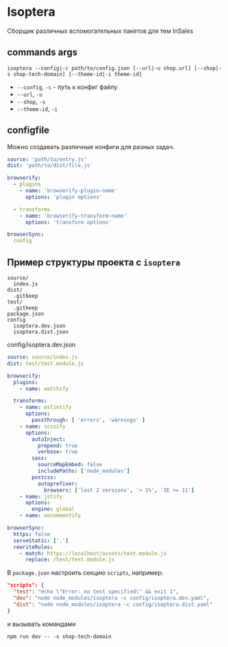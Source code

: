 # Isoptera

Сборщик различных вспомогательных пакетов для тем InSales

## commands args

`isoptera --config|-c path/to/config.json [--url|-u shop.url] [--shop|-s shop-tech-domain] [--theme-id|-i theme-id]`

* `--config`, `-c` - путь к конфиг файлу
* `--url`, `-u`
* `--shop`, `-s`
* `--theme-id`, `-i`

## configfile

Можно создавать различные конфиги для разных задач.

````yaml
source: 'path/to/entry.js'
dist: 'path/to/dist/file.js'

browserify:
  - plugins
    - name: 'browserify-plugin-name'
      options: 'plugin options'

  - transforms
    - name: 'browserify-transform-name'
      options: 'transform options'

browserSync:
  config
````

## Пример структуры проекта с `isoptera`

````
source/
  index.js
dist/
  .gitkeep
test/
  .gitkeep
package.json
config
  isoptera.dev.json
  isoptera.dist.json
````

config/isoptera.dev.json

````yaml
source: source/index.js
dist: test/test.module.js

browserify:
  plugins:
    - name: watchify

  transforms:
    - name: eslintify
      options:
        passthrough: [ 'errors', 'warnings' ]
    - name: scssify
      options:
        autoInject:
          prepend: true
          verbose: true
        sass:
          sourceMapEmbed: false
          includePaths: ['node_modules']
        postcss:
          autoprefixer:
            browsers: ['last 2 versions', '> 1%', 'IE >= 11']
    - name: jstify
      options:
        engine: global
    - name: nocommentify

browserSync:
  https: false
  serveStatic: ['.']
  rewriteRules:
    - match: https://localhost/assets/test.module.js
      replace: /test/test.module.js
````

В `package.json` настроить секцию `scripts`, например:

````json
"scripts": {
  "test": "echo \"Error: no test specified\" && exit 1",
  "dev": "node node_modules/isoptera -c config/isoptera.dev.yaml",
  "dist": "node node_modules/isoptera -c config/isoptera.dist.yaml"
}
````

и вызывать командами

`npm run dev -- -s shop-tech-domain`
